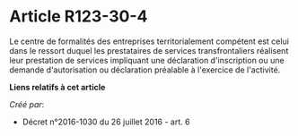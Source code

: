 # Article R123-30-4

Le centre de formalités des entreprises territorialement compétent est celui dans le ressort duquel les prestataires de
services transfrontaliers réalisent leur prestation de services impliquant une déclaration d'inscription ou une demande
d'autorisation ou déclaration préalable à l'exercice de l'activité.

**Liens relatifs à cet article**

_Créé par_:

  - Décret n°2016-1030 du 26 juillet 2016 - art. 6
